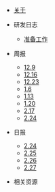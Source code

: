 * [关于](./README.md)


* 研发日志

  * [准备工作](./docs/研发日志/准备工作.md)


* 周报

  * [12.9](./docs/week/1209.md)
  * [12.16](./docs/week/1216.md)
  * [12.23](./docs/week/1223.md)
  * [1.6](./docs/week/0106.md)
  * [1.13](./docs/week/0113.md)
  * [1.20](./docs/week/0120.md)
  * [2.17](./docs/week/0217.md)
  * [2.24](./docs/week/0224.md)

* 日报

  * [2.24](./docs/day/0224.md)
  * [2.25](./docs/day/0225.md)
  * [2.26](./docs/day/0226.md)
  * [2.27](./docs/day/0227.md)

* 相关资源